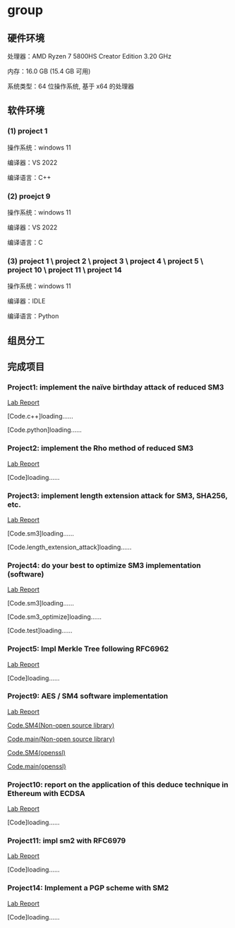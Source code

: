 # group

## 硬件环境

处理器：AMD Ryzen 7 5800HS Creator Edition 3.20 GHz

内存：16.0 GB (15.4 GB 可用)

系统类型：64 位操作系统, 基于 x64 的处理器

## 软件环境

### (1) project 1 

操作系统：windows 11

编译器：VS 2022

编译语言：C++

### (2) proejct 9

操作系统：windows 11

编译器：VS 2022

编译语言：C

### (3) project 1 \ project 2 \ project 3 \ project 4 \ project 5 \ project 10 \ project 11 \ project 14

操作系统：windows 11

编译器：IDLE

编译语言：Python

## 组员分工

## 完成项目

### Project1: implement the naïve birthday attack of reduced SM3

[Lab Report](project1/README.md)

[Code.c++]loading......

[Code.python]loading......

### Project2: implement the Rho method of reduced SM3

[Lab Report](project2/REAMME.md)

[Code]loading......

### Project3: implement length extension attack for SM3, SHA256, etc.

[Lab Report](project3/README.md)

[Code.sm3]loading......

[Code.length_extension_attack]loading......

### Project4: do your best to optimize SM3 implementation (software)

[Lab Report](project4/README.md)

[Code.sm3]loading......

[Code.sm3_optimize]loading......

[Code.test]loading......

### Project5: Impl Merkle Tree following RFC6962

[Lab Report](project5/README.md)

[Code]loading......

### Project9: AES / SM4 software implementation

[Lab Report](project9/README.md)

[Code.SM4(Non-open source library)](project9/sm4.c)

[Code.main(Non-open source library)](project9/main.c)

[Code.SM4(openssl)](project9/sm4_openssl.c)

[Code.main(openssl)](project9/main_openssl.c)

### Project10: report on the application of this deduce technique in Ethereum with ECDSA

[Lab Report](project10/README.md)

[Code]loading......

### Project11: impl sm2 with RFC6979

[Lab Report](project11/README.md)

[Code]loading......

### Project14: Implement a PGP scheme with SM2

[Lab Report](project14/README.md)

[Code]loading......
